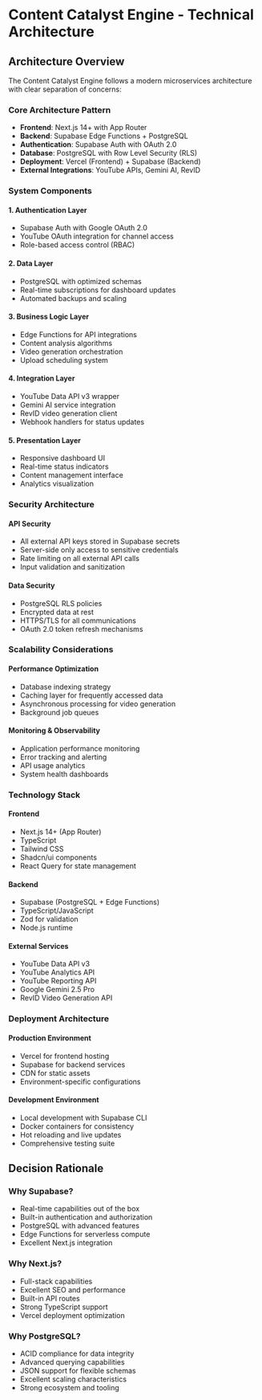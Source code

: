 # Content Catalyst Engine - Technical Architecture

## Architecture Overview

The Content Catalyst Engine follows a modern microservices architecture with clear separation of concerns:

### Core Architecture Pattern
- **Frontend**: Next.js 14+ with App Router
- **Backend**: Supabase Edge Functions + PostgreSQL
- **Authentication**: Supabase Auth with OAuth 2.0
- **Database**: PostgreSQL with Row Level Security (RLS)
- **Deployment**: Vercel (Frontend) + Supabase (Backend)
- **External Integrations**: YouTube APIs, Gemini AI, RevID

### System Components

#### 1. Authentication Layer
- Supabase Auth with Google OAuth 2.0
- YouTube OAuth integration for channel access
- Role-based access control (RBAC)

#### 2. Data Layer
- PostgreSQL with optimized schemas
- Real-time subscriptions for dashboard updates
- Automated backups and scaling

#### 3. Business Logic Layer
- Edge Functions for API integrations
- Content analysis algorithms
- Video generation orchestration
- Upload scheduling system

#### 4. Integration Layer
- YouTube Data API v3 wrapper
- Gemini AI service integration
- RevID video generation client
- Webhook handlers for status updates

#### 5. Presentation Layer
- Responsive dashboard UI
- Real-time status indicators
- Content management interface
- Analytics visualization

### Security Architecture

#### API Security
- All external API keys stored in Supabase secrets
- Server-side only access to sensitive credentials
- Rate limiting on all external API calls
- Input validation and sanitization

#### Data Security
- PostgreSQL RLS policies
- Encrypted data at rest
- HTTPS/TLS for all communications
- OAuth 2.0 token refresh mechanisms

### Scalability Considerations

#### Performance Optimization
- Database indexing strategy
- Caching layer for frequently accessed data
- Asynchronous processing for video generation
- Background job queues

#### Monitoring & Observability
- Application performance monitoring
- Error tracking and alerting
- API usage analytics
- System health dashboards

### Technology Stack

#### Frontend
- Next.js 14+ (App Router)
- TypeScript
- Tailwind CSS
- Shadcn/ui components
- React Query for state management

#### Backend
- Supabase (PostgreSQL + Edge Functions)
- TypeScript/JavaScript
- Zod for validation
- Node.js runtime

#### External Services
- YouTube Data API v3
- YouTube Analytics API
- YouTube Reporting API
- Google Gemini 2.5 Pro
- RevID Video Generation API

### Deployment Architecture

#### Production Environment
- Vercel for frontend hosting
- Supabase for backend services
- CDN for static assets
- Environment-specific configurations

#### Development Environment
- Local development with Supabase CLI
- Docker containers for consistency
- Hot reloading and live updates
- Comprehensive testing suite

## Decision Rationale

### Why Supabase?
- Real-time capabilities out of the box
- Built-in authentication and authorization
- PostgreSQL with advanced features
- Edge Functions for serverless compute
- Excellent Next.js integration

### Why Next.js?
- Full-stack capabilities
- Excellent SEO and performance
- Built-in API routes
- Strong TypeScript support
- Vercel deployment optimization

### Why PostgreSQL?
- ACID compliance for data integrity
- Advanced querying capabilities
- JSON support for flexible schemas
- Excellent scaling characteristics
- Strong ecosystem and tooling